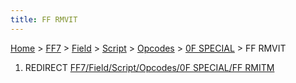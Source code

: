 ```yaml
---
title: FF RMVIT
---
```


[Home](../../../../../Main%20Page.md.md) > [FF7](../../../../../FF7.md) > [Field](../../../../Field.md) > [Script](../../../Script.md) > [Opcodes](../../Opcodes.md) > [0F SPECIAL](../0F%20SPECIAL.md) > FF RMVIT

1.  REDIRECT [FF7/Field/Script/Opcodes/0F SPECIAL/FF RMITM][]

  [FF7/Field/Script/Opcodes/0F SPECIAL/FF RMITM]: ../0F%20SPECIAL/FF%20RMITM.md
    "wikilink"
